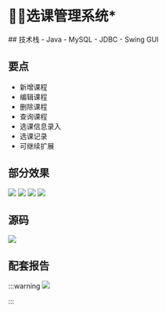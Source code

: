 # 👩‍🎓选课管理系统*
<MyGlobalComponent />
## 技术栈
- Java
- MySQL
- JDBC
- Swing GUI

## 要点
- 新增课程
- 编辑课程
- 删除课程
- 查询课程
- 选课信息录入
- 选课记录
- 可继续扩展


## 部分效果
![](http://cdn.qiniu.liyansheng.top/img/20240704011654.png)
![](http://cdn.qiniu.liyansheng.top/img/20240704011709.png)
![](http://cdn.qiniu.liyansheng.top/img/20240704011725.png)
![](http://cdn.qiniu.liyansheng.top/img/20240704011737.png)

## 源码
<gzh />

![](http://cdn.qiniu.liyansheng.top/img/20240704012640.png)


## 配套报告
:::warning
![](http://cdn.qiniu.liyansheng.top/img/20240704124812.png)

:::
<PaymentButton :productId="133" :buttonText="'点我获取-报告'"/>
